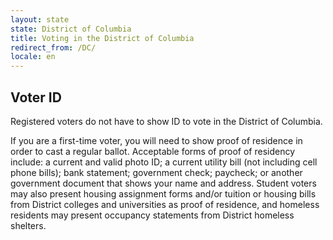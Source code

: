 ```yaml
---
layout: state
state: District of Columbia
title: Voting in the District of Columbia
redirect_from: /DC/
locale: en
---
```


## Voter ID

Registered voters do not have to show ID to vote in the District of Columbia.

If you are a first-time voter, you will need to show proof of residence in order to cast a regular ballot. Acceptable forms of proof of residency include: a current and valid photo ID; a current utility bill (not including cell phone bills); bank statement; government check; paycheck; or another government document that shows your name and address. Student voters may also present housing assignment forms and/or tuition or housing bills from District colleges and universities as proof of residence, and homeless residents may present occupancy statements from District homeless shelters.